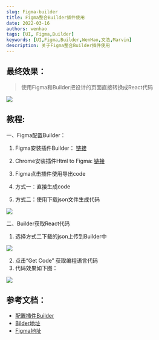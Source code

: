 ```yaml
---
slug: Figma-builder
title: Figma整合Builder插件使用
date: 2022-03-16
authors: wenhao
tags: [UI, Figma,Builder]
keywords: [UI,Figma,Builder,WenHao,文浩,Marvin]
description: 关于Figma整合Builder插件使用
---
```


## 最终效果：
> 使用Figma和Builder把设计的页面直接转换成React代码

<img src="https://img.fuwenhao.club/blog/image-20230724175709446.png"/>

<!-- truncate -->

## 教程:
一、Figma配置Builder：

1. Figma安装插件Builder：
[链接](https://www.figma.com/community/plugin/747985167520967365/Builder.io---Generate-designs-with-AI-%26-export-designs-to-code)

2. Chrome安装插件Html to Figma:
[链接](https://chrome.google.com/webstore/detail/html-to-figma-by-builderi/efjcmgblfpkhbjpkpopkgeomfkokpaim/related)

3. Figma点击插件使用导出code
4. 方式一：直接生成code
5. 方式二：使用下载json文件生成代码

<img src="https://img.fuwenhao.club/blog/Figma_builder.png"/>

二、Builder获取React代码
1. 选择方式二下载的json上传到Builder中
<img src="https://img.fuwenhao.club/blog/image-20230724175912683.png"/>

2. 点击“Get Code” 获取编程语言代码
3. 代码效果如下图：

<img src="https://img.fuwenhao.club/blog/BuilderCode.png"/>


## 参考文档：

- [配置插件Builder](https://www.builder.io/c/docs/import-from-figma)
- [Bilder地址](https://builder.io/fiddle/feb7fced705c483a862c42fd4952bc93?utm_source=figma&utm_content=import&figma_modal=true)
- [Figma地址](https://www.figma.com/file/w2DVyRaQ6gpkJW1ms0e7co/Builder.io---Generate-designs-with-AI-%26-export-designs-to-code-(Community)?type=design&node-id=4-2&mode=design&t=PcTbH9OD9b8jRhlN-0)